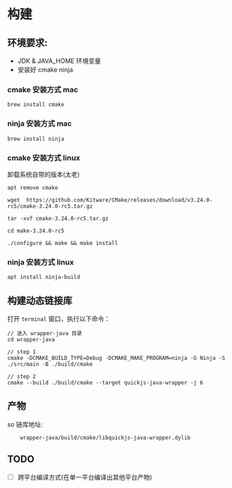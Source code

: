 # 构建
## 环境要求:
+ JDK & JAVA_HOME 环境变量
+ 安装好 cmake ninja

### cmake 安装方式 mac
```
brew install cmake
```

### ninja 安装方式 mac
```
brew install ninja
```

### cmake 安装方式 linux
卸载系统自带的版本(太老)

```
apt remove cmake

```

```
wget  https://github.com/Kitware/CMake/releases/download/v3.24.0-rc5/cmake-3.24.0-rc5.tar.gz
```

```
tar -xvf cmake-3.24.0-rc5.tar.gz
```

```
cd make-3.24.0-rc5
```

```
./configure && make && make install
```

### ninja 安装方式 linux
```
apt install ninja-build
```

## 构建动态链接库
打开 `terminal` 窗口，执行以下命令：
```shell
// 进入 wrapper-java 目录
cd wrapper-java

// step 1
cmake -DCMAKE_BUILD_TYPE=Debug -DCMAKE_MAKE_PROGRAM=ninja -G Ninja -S ./src/main -B ./build/cmake

// step 2
cmake --build ./build/cmake --target quickjs-java-wrapper -j 6
```

## 产物
so 链库地址:
```shell
    wrapper-java/build/cmake/libquickjs-java-wrapper.dylib
```

## TODO
- [ ] 跨平台编译方式(在单一平台编译出其他平台产物)